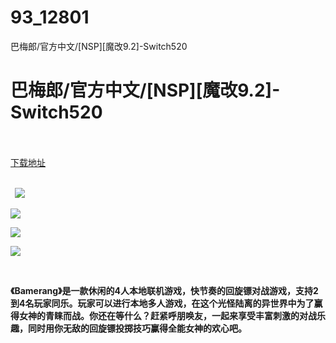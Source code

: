 # 93_12801
巴梅郎/官方中文/[NSP][魔改9.2]-Switch520
# 巴梅郎/官方中文/[NSP][魔改9.2]-Switch520
 <br/></br>
[下载地址](https://www.switch520.cc/article/12801 "下载地址")
<br/></br>

<p><strong>&nbsp; <img src="https://www.switch520.cc/muke_img/upload_art_editor_20210422-1_70f8ef3788a42237000946bc97f5a358.jpg"> </strong></p>
<p><strong><img src="https://www.switch520.cc/muke_img/upload_art_editor_20210422-1_a20fdf48100f618854ff42a52d15b753.jpg"></strong></p>
<p><strong><img src="https://www.switch520.cc/muke_img/upload_art_editor_20210422-1_ac3a8e77d9b2ffa9cb4a6b0b578ff8d0.jpg"></strong></p>
<p><strong><img src="https://www.switch520.cc/muke_img/upload_art_editor_20210422-1_2581c7aaed480d68a7361dd55e1d6a0c.jpg"></strong></p>
<p><strong>&nbsp;</strong></p>
<p><strong>《Bamerang》是一款休闲的4人本地联机游戏，快节奏的回旋镖对战游戏，支持2到4名玩家同乐。玩家可以进行本地多人游戏，在这个光怪陆离的异世界中为了赢得女神的青睐而战。你还在等什么？赶紧呼朋唤友，一起来享受丰富刺激的对战乐趣，同时用你无敌的回旋镖投掷技巧赢得全能女神的欢心吧。</strong></p>
<p>&nbsp;</p>
